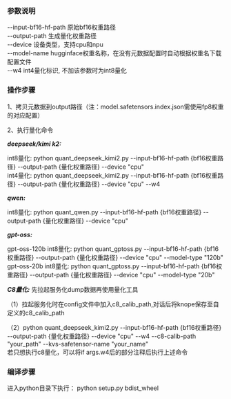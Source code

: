 ### 参数说明
--input-bf16-hf-path   原始bf16权重路径  
--output-path  生成量化权重路径  
--device               设备类型，支持cpu和npu  
--model-name           hugginface权重名称，在没有元数据配置时自动根据权重名下载配置文件  
--w4                   int4量化标识, 不加该参数时为int8量化  

### 操作步骤  
1、拷贝元数据到output路径（注：model.safetensors.index.json需使用fp8权重的对应配置） 

2、执行量化命令  

***deepseek/kimi k2:***

int8量化: python quant_deepseek_kimi2.py --input-bf16-hf-path {bf16权重路径} --output-path {量化权重路径} --device "cpu"  
int4量化: python quant_deepseek_kimi2.py --input-bf16-hf-path {bf16权重路径} --output-path {量化权重路径} --device "cpu" --w4  

***qwen:***  

int8量化: python quant_qwen.py --input-bf16-hf-path {bf16权重路径} --output-path {量化权重路径} --device "cpu"  

***gpt-oss:*** 

gpt-oss-120b int8量化: python quant_gptoss.py --input-bf16-hf-path {bf16权重路径} --output-path {量化权重路径} --device "cpu" --model-type "120b"  
gpt-oss-20b int8量化: python quant_gptoss.py --input-bf16-hf-path {bf16权重路径} --output-path {量化权重路径} --device "cpu" --model-type "20b"  

***C8量化:***  先拉起服务化dump数据再使用量化工具 

（1）拉起服务化时在config文件中加入c8_calib_path,对话后将knope保存至自定义的c8_calib_path

（2）python quant_deepseek_kimi2.py --input-bf16-hf-path {bf16权重路径} --output-path {量化权重路径} --device "cpu" --w4 --c8-calib-path "your_path" --kvs-safetensor-name "your_name"  
    若只想执行c8量化，可以将if args.w4后的部分注释后执行上述命令  

### 编译步骤  
进入python目录下执行： python setup.py bdist_wheel  
